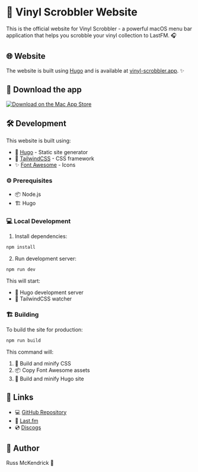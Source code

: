 # 🎵 Vinyl Scrobbler Website

This is the official website for Vinyl Scrobbler - a powerful macOS menu bar application that helps you scrobble your vinyl collection to LastFM. 🎧

## 🌐 Website

The website is built using [Hugo](https://gohugo.io/) and is available at [vinyl-scrobbler.app](https://www.vinyl-scrobbler.app/). ✨

## 📱 Download the app

[![Download on the Mac App Store](https://camo.githubusercontent.com/784f1e003a55a4515989ed4695273cc824ca15bbd08fe464de34334fadabf557/68747470733a2f2f746f6f6c626f782e6d61726b6574696e67746f6f6c732e6170706c652e636f6d2f6170692f76322f6261646765732f646f776e6c6f61642d6f6e2d7468652d6170702d73746f72652f626c61636b2f656e2d75733f72656c65617365446174653d31373336333830383030)](https://apps.apple.com/gb/app/vinyl-scrobbler/id6740146205)

## 🛠️ Development

This website is built using:

- 🚀 [Hugo](https://gohugo.io/) - Static site generator
- 🎨 [TailwindCSS](https://tailwindcss.com/) - CSS framework
- ✨ [Font Awesome](https://fontawesome.com/) - Icons

### ⚙️ Prerequisites

- 📦 Node.js
- 🏗️ Hugo

### 💻 Local Development

1. Install dependencies:
```bash
npm install
```

2. Run development server:
```bash
npm run dev
```

This will start:
- 🔄 Hugo development server
- 👀 TailwindCSS watcher

### 🏗️ Building

To build the site for production:

```bash
npm run build
```

This command will:
1. 🎨 Build and minify CSS
2. 📦 Copy Font Awesome assets
3. 🚀 Build and minify Hugo site

## 🔗 Links

- 💻 [GitHub Repository](https://github.com/russmckendrick/vinyl-scrobbler)
- 🎵 [Last.fm](https://last.fm)
- 💿 [Discogs](https://discogs.com)

## 👤 Author

Russ McKendrick 🎸

